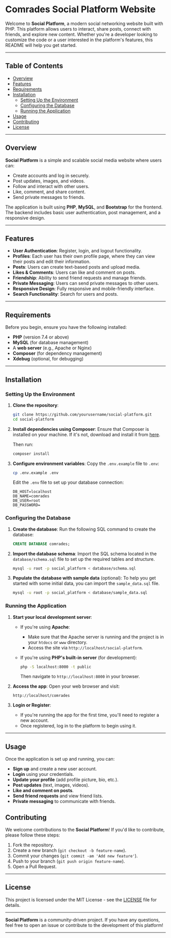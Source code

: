 
# Comrades Social Platform Website

Welcome to **Social Platform**, a modern social networking website built with PHP. This platform allows users to interact, share posts, connect with friends, and explore new content. Whether you're a developer looking to customize the code or a user interested in the platform's features, this README will help you get started.

---

## Table of Contents

- [Overview](#overview)
- [Features](#features)
- [Requirements](#requirements)
- [Installation](#installation)
  - [Setting Up the Environment](#setting-up-the-environment)
  - [Configuring the Database](#configuring-the-database)
  - [Running the Application](#running-the-application)
- [Usage](#usage)
- [Contributing](#contributing)
- [License](#license)

---

## Overview

**Social Platform** is a simple and scalable social media website where users can:
- Create accounts and log in securely.
- Post updates, images, and videos.
- Follow and interact with other users.
- Like, comment, and share content.
- Send private messages to friends.

The application is built using **PHP**, **MySQL**, and **Bootstrap** for the frontend. The backend includes basic user authentication, post management, and a responsive design.

---

## Features

- **User Authentication**: Register, login, and logout functionality.
- **Profiles**: Each user has their own profile page, where they can view their posts and edit their information.
- **Posts**: Users can create text-based posts and upload media.
- **Likes & Comments**: Users can like and comment on posts.
- **Friendship**: Ability to send friend requests and manage friends.
- **Private Messaging**: Users can send private messages to other users.
- **Responsive Design**: Fully responsive and mobile-friendly interface.
- **Search Functionality**: Search for users and posts.

---

## Requirements

Before you begin, ensure you have the following installed:

- **PHP** (version 7.4 or above)
- **MySQL**  (for database management)
- A **web server** (e.g., Apache or Nginx)
- **Composer** (for dependency management)
- **Xdebug** (optional, for debugging)

---

## Installation

### Setting Up the Environment

1. **Clone the repository**:
   ```bash
   git clone https://github.com/yourusername/social-platform.git
   cd social-platform
   ```

2. **Install dependencies using Composer**:
   Ensure that Composer is installed on your machine. If it's not, download and install it from [here](https://getcomposer.org/download/).

   Then run:
   ```bash
   composer install
   ```

3. **Configure environment variables**:
   Copy the `.env.example` file to `.env`:
   ```bash
   cp .env.example .env
   ```

   Edit the `.env` file to set up your database connection:
   ```
   DB_HOST=localhost
   DB_NAME=comrades
   DB_USER=root
   DB_PASSWORD=
   ```

### Configuring the Database

1. **Create the database**:
   Run the following SQL command to create the database:
   ```sql
   CREATE DATABASE comrades;
   ```

2. **Import the database schema**:
   Import the SQL schema located in the `database/schema.sql` file to set up the required tables and structure.

   ```bash
   mysql -u root -p social_platform < database/schema.sql
   ```

3. **Populate the database with sample data** (optional):
   To help you get started with some initial data, you can import the `sample_data.sql` file.

   ```bash
   mysql -u root -p social_platform < database/sample_data.sql
   ```

### Running the Application

1. **Start your local development server**:
   - If you're using **Apache**:
     - Make sure that the Apache server is running and the project is in your `htdocs` or `www` directory.
     - Access the site via `http://localhost/social-platform`.
   
   - If you're using **PHP's built-in server** (for development):
     ```bash
     php -S localhost:8000 -t public
     ```

     Then navigate to `http://localhost:8000` in your browser.

2. **Access the app**:
   Open your web browser and visit:
   ```http
   http://localhost/comrades
   ```

3. **Login or Register**:
   - If you're running the app for the first time, you'll need to register a new account.
   - Once registered, log in to the platform to begin using it.

---

## Usage

Once the application is set up and running, you can:

- **Sign up** and create a new user account.
- **Login** using your credentials.
- **Update your profile** (add profile picture, bio, etc.).
- **Post updates** (text, images, videos).
- **Like and comment on posts**.
- **Send friend requests** and view friend lists.
- **Private messaging** to communicate with friends.



## Contributing

We welcome contributions to the **Social Platform**! If you'd like to contribute, please follow these steps:

1. Fork the repository.
2. Create a new branch (`git checkout -b feature-name`).
3. Commit your changes (`git commit -am 'Add new feature'`).
4. Push to your branch (`git push origin feature-name`).
5. Open a Pull Request.

---

## License

This project is licensed under the MIT License - see the [LICENSE](LICENSE) file for details.

---

**Social Platform** is a community-driven project. If you have any questions, feel free to open an issue or contribute to the development of this platform!

---


